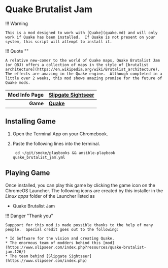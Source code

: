 # Quake Brutalist Jam

!!! Warning 
    
    This is a mod designed to work with [Quake](quake.md) and will only work if Quake has been installed.  If Quake is not present on your system, this script will attempt to install it.

!!! Quote ""

    A relative new-comer to the world of Quake maps, Quake Brutalist Jam (or QBJ) offers a collection of maps in the style of [brutalist architecture](https://en.wikipedia.org/wiki/Brutalist_architecture).  The effects are amazing in the Quake engine.  Although completed in a little over 2 weeks, this mod shows amazing promise for the future of Quake mods.

| Mod Info Page | [Slipgate Sightseer](https://www.slipseer.com/index.php?resources/quake-brutalist-jam.126/) |
|--:|:--|
| **Game** | **[Quake](quake.md)** |

## Installing Game
1. Open the Terminal App on your Chromebook.
1. Paste the following lines into the terminal.

        cd ~/git/smoke/playbooks && ansible-playbook quake_brutalist_jam.yml

## Playing Game

Once installed, you can play this game by clicking the game icon on the ChromeOS Launcher.  The following icons are created by this installer in the *Linux apps* folder of the Launcher listed as
    
* Quake Brutalist Jam



!!! Danger "Thank you"

    Suppport for this mod is made possible thanks to the help of many people.  Special credit goes out to the following:
    
    * Id Software for the vision and creating Quake.
    * The enormous team of modders behind this [mod](https://www.slipseer.com/index.php?resources/quake-brutalist-jam.126/) 
    * The team behind [Slipgate Sightseer](https://www.slipseer.com/index.php)


